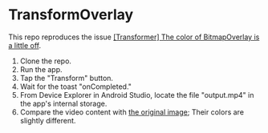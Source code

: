 # TransformOverlay

This repo reproduces the
issue [[Transformer] The color of BitmapOverlay is a little off](https://github.com/androidx/media/issues/1050).

1. Clone the repo.
2. Run the app.
3. Tap the "Transform" button.
4. Wait for the toast "onCompleted."
5. From Device Explorer in Android Studio, locate the file "output.mp4" in the app's internal
   storage.
6. Compare the video content with [the original image](app/src/main/res/drawable-nodpi/lut.jpg);
   Their colors are slightly different.
